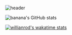 ![header](https://cdn.discordapp.com/attachments/822748524151046144/840749974995337246/image-removebg-preview.png)




![banana's GitHub stats](https://github-readme-stats.vercel.app/api?username=milk0616)

[![willianrod's wakatime stats](https://github-readme-stats.vercel.app/api/wakatime?username=milk0616)](https://github.com/anuraghazra/github-readme-stats) 
